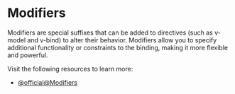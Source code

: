 # Modifiers

Modifiers are special suffixes that can be added to directives (such as v-model and v-bind) to alter their behavior. Modifiers allow you to specify additional functionality or constraints to the binding, making it more flexible and powerful.

Visit the following resources to learn more:

- [@official@Modifiers](https://v2.vuejs.org/v2/guide/components-custom-events.html)
